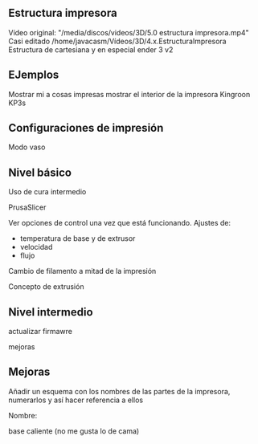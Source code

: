 
## Estructura impresora

Vídeo original: "/media/discos/videos/3D/5.0 estructura impresora.mp4"
Casi editado /home/javacasm/Vídeos/3D/4.x.EstructuraImpresora
Estructura de cartesiana y en especial ender 3 v2

## EJemplos

Mostrar mi a cosas impresas
mostrar el interior de la impresora Kingroon KP3s


## Configuraciones de impresión

Modo vaso



## Nivel básico

Uso de cura intermedio

PrusaSlicer

Ver opciones de control una vez que está funcionando. Ajustes de: 
* temperatura de base y de extrusor
* velocidad
* flujo

Cambio de filamento a mitad de la impresión

Concepto de extrusión

## Nivel intermedio

actualizar firmawre

mejoras

## Mejoras


Añadir un esquema con los nombres de las partes de la impresora, numerarlos y así hacer referencia a ellos

Nombre:

base caliente (no me gusta lo de cama)
